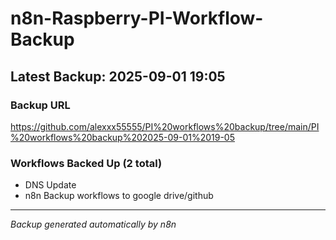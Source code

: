 # n8n-Raspberry-PI-Workflow-Backup

## Latest Backup: 2025-09-01 19:05

### Backup URL
https://github.com/alexxx55555/PI%20workflows%20backup/tree/main/PI%20workflows%20backup%202025-09-01%2019-05

### Workflows Backed Up (2 total)
- DNS Update
- n8n Backup workflows to google drive/github

---
*Backup generated automatically by n8n*